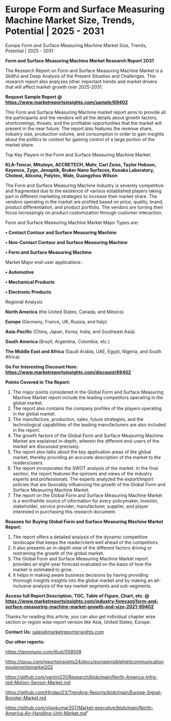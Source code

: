 # Europe Form and Surface Measuring Machine Market Size, Trends, Potential | 2025 - 2031
Europe Form and Surface Measuring Machine Market Size, Trends, Potential | 2025 - 2031

<strong>Form and Surface Measuring Machine Market Research Report 2031</strong>

The Research Report on Form and Surface Measuring Machine Market is a Skillful and Deep Analysis of the Present Situation and Challenges. This research report also analyzes other important trends and market drivers that will affect market growth over 2025-2031.

<strong>Request Sample Report @ <a href=https://www.marketreportsinsights.com/sample/69402>https://www.marketreportsinsights.com/sample/69402</a></strong>

This Form and Surface Measuring Machine market report aims to provide all the participants and the vendors will all the details about growth factors, shortcomings, threats, and the profitable opportunities that the market will present in the near future. The report also features the revenue share, industry size, production volume, and consumption in order to gain insights about the politics to contest for gaining control of a large portion of the market share.

Top Key Players in the Form and Surface Measuring Machine Market:

<strong>KLA-Tencor, Mitutoyo, ACCRETECH, Mahr, Carl Zeiss, Taylor Hobson, Keyence, Zygo, Jenoptik, Bruker Nano Surfaces, Kosaka Laboratory, Chotest, Alicona, Polytec, Wale, Guangzhou Wilson</strong>

The Form and Surface Measuring Machine Industry is severely competitive and fragmented due to the existence of various established players taking part in different marketing strategies to increase their market share. The vendors operating in the market are profiled based on price, quality, brand, product differentiation, and product portfolio. The vendors are turning their focus increasingly on product customization through customer interaction.

Form and Surface Measuring Machine Market Major Types are:

<strong>• Contact Contour and Surface Measuring Machine

• Non-Contact Contour and Surface Measuring Machine

• Form and Surface Measuring Machine</strong>

Market Major end-user applications :

<strong>• Automotive

• Mechanical Products

• Electronic Products</strong>

Regional Analysis

</u><strong><b>North America</b></strong> (the United States, Canada, and Mexico)

<strong><b>Europe </b></strong>(Germany, France, UK, Russia, and Italy)

<strong><b>Asia-Pacific</b></strong> (China, Japan, Korea, India, and Southeast Asia)

<strong><b>South America</b></strong> (Brazil, Argentina, Colombia, etc.)

<strong><b>The Middle East and Africa</b></strong> (Saudi Arabia, UAE, Egypt, Nigeria, and South Africa)

<strong>Go For Interesting Discount Here: <a href=https://www.marketreportsinsights.com/discount/69402>https://www.marketreportsinsights.com/discount/69402</a></strong>

<strong>Points Covered in The Report:</strong>
<ol>
  <li>The major points considered in the Global Form and Surface Measuring Machine Market report include the leading competitors operating in the global market.</li>
  <li>The report also contains the company profiles of the players operating in the global market.</li>
  <li>The manufacture, production, sales, future strategies, and the technological capabilities of the leading manufacturers are also included in the report.</li>
  <li>The growth factors of the Global Form and Surface Measuring Machine Market are explained in-depth, wherein the different end-users of the market are discussed precisely.</li>
  <li>The report also talks about the key application areas of the global market, thereby providing an accurate description of the market to the readers/users.</li>
  <li>The report incorporates the SWOT analysis of the market. In the final section, the report features the opinions and views of the industry experts and professionals. The experts analyzed the export/import policies that are favorably influencing the growth of the Global Form and Surface Measuring Machine Market.</li>
  <li>The report on the Global Form and Surface Measuring Machine Market is a worthwhile source of information for every policymaker, investor, stakeholder, service provider, manufacturer, supplier, and player interested in purchasing this research document.</li>
</ol>
<strong>Reasons for Buying Global Form and Surface Measuring Machine Market Report:</strong>

<ol>
  <li>The report offers a detailed analysis of the dynamic competitive landscape that keeps the reader/client well ahead of the competitors.</li>
  <li>It also presents an in-depth view of the different factors driving or restraining the growth of the global market.</li>
  <li>The Global Form and Surface Measuring Machine Market report provides an eight-year forecast evaluated on the basis of how the market is estimated to grow.</li>
  <li>It helps in making aware business decisions by having providing thorough insights insights into the global market and by making an all-inclusive analysis of the key market segments and sub-segments.</li>
</ol>
<strong>Access full Report Description, TOC, Table of Figure, Chart, etc. @ <a href=https://www.marketreportsinsights.com/industry-forecast/form-and-surface-measuring-machine-market-growth-and-size-2021-69402>https://www.marketreportsinsights.com/industry-forecast/form-and-surface-measuring-machine-market-growth-and-size-2021-69402</a></strong>


Thanks for reading this article; you can also get individual chapter wise section or region wise report version like Asia, United States, Europe.

<strong>Contact Us:</strong>
sales@marketreportsinsights.com

<strong>Our other reports:</strong>

<a href=https://tanomuno.com/illust/559508>https://tanomuno.com/illust/559508</a>

<a href=https://issuu.com/reportsinsights24/docs/europevisiblelightcommunicationequipmentsmarket202>https://issuu.com/reportsinsights24/docs/europevisiblelightcommunicationequipmentsmarket202</a>

<a href=https://github.com/yamini231/Research/blob/main/North-America-Infra-red-Motion-Sensor-Market.md>https://github.com/yamini231/Research/blob/main/North-America-Infra-red-Motion-Sensor-Market.md</a>

<a href=https://github.com/Hindavi23/Trending-Reports/blob/main/Europe-Signal-Booster-Market.md>https://github.com/Hindavi23/Trending-Reports/blob/main/Europe-Signal-Booster-Market.md</a>

<a href=https://github.com/vijaykumar207/Market-executive/blob/main/North-America-Air-Handling-Unit-Market.md>https://github.com/vijaykumar207/Market-executive/blob/main/North-America-Air-Handling-Unit-Market.md</a>"
